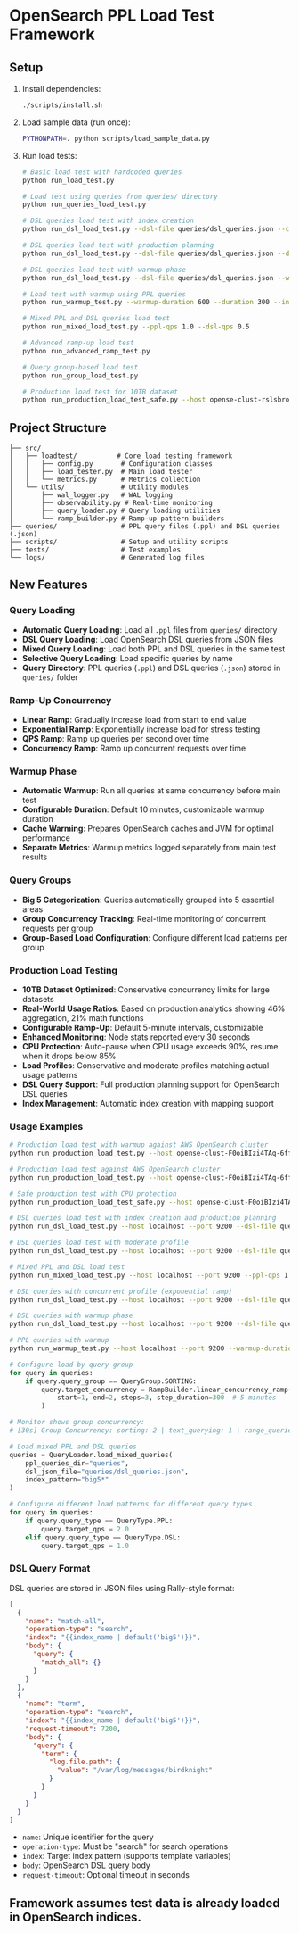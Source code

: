 # OpenSearch PPL Load Test Framework

## Setup

1. Install dependencies:
   ```bash
   ./scripts/install.sh
   ```

2. Load sample data (run once):
   ```bash
   PYTHONPATH=. python scripts/load_sample_data.py
   ```

3. Run load tests:
   ```bash
   # Basic load test with hardcoded queries
   python run_load_test.py
   
   # Load test using queries from queries/ directory
   python run_queries_load_test.py
   
   # DSL queries load test with index creation
   python run_dsl_load_test.py --dsl-file queries/dsl_queries.json --create-index --profile conservative
   
   # DSL queries load test with production planning
   python run_dsl_load_test.py --dsl-file queries/dsl_queries.json --duration 3600 --ramp-step 5 --profile moderate
   
   # DSL queries load test with warmup phase
   python run_dsl_load_test.py --dsl-file queries/dsl_queries.json --warmup --warmup-duration 600 --profile conservative
   
   # Load test with warmup using PPL queries
   python run_warmup_test.py --warmup-duration 600 --duration 300 --index "big5*"
   
   # Mixed PPL and DSL queries load test
   python run_mixed_load_test.py --ppl-qps 1.0 --dsl-qps 0.5
   
   # Advanced ramp-up load test
   python run_advanced_ramp_test.py
   
   # Query group-based load test
   python run_group_load_test.py
   
   # Production load test for 10TB dataset
   python run_production_load_test_safe.py --host opense-clust-rslsbropig6j-9ee3cfa8c6137509.elb.us-west-2.amazonaws.com --port 443 --ssl --username admin --password CalciteLoadTest@123 --duration 3600 --ramp-step 10 --profile concurrent --index "big5*"
   ```

## Project Structure

```
├── src/
│   ├── loadtest/          # Core load testing framework
│   │   ├── config.py       # Configuration classes
│   │   ├── load_tester.py  # Main load tester
│   │   └── metrics.py      # Metrics collection
│   └── utils/              # Utility modules
│       ├── wal_logger.py   # WAL logging
│       ├── observability.py # Real-time monitoring
│       ├── query_loader.py # Query loading utilities
│       └── ramp_builder.py # Ramp-up pattern builders
├── queries/                # PPL query files (.ppl) and DSL queries (.json)
├── scripts/                # Setup and utility scripts
├── tests/                  # Test examples
└── logs/                   # Generated log files
```

## New Features

### Query Loading
- **Automatic Query Loading**: Load all `.ppl` files from `queries/` directory
- **DSL Query Loading**: Load OpenSearch DSL queries from JSON files
- **Mixed Query Loading**: Load both PPL and DSL queries in the same test
- **Selective Query Loading**: Load specific queries by name
- **Query Directory**: PPL queries (`.ppl`) and DSL queries (`.json`) stored in `queries/` folder

### Ramp-Up Concurrency
- **Linear Ramp**: Gradually increase load from start to end value
- **Exponential Ramp**: Exponentially increase load for stress testing
- **QPS Ramp**: Ramp up queries per second over time
- **Concurrency Ramp**: Ramp up concurrent requests over time

### Warmup Phase
- **Automatic Warmup**: Run all queries at same concurrency before main test
- **Configurable Duration**: Default 10 minutes, customizable warmup duration
- **Cache Warming**: Prepares OpenSearch caches and JVM for optimal performance
- **Separate Metrics**: Warmup metrics logged separately from main test results

### Query Groups
- **Big 5 Categorization**: Queries automatically grouped into 5 essential areas
- **Group Concurrency Tracking**: Real-time monitoring of concurrent requests per group
- **Group-Based Load Configuration**: Configure different load patterns per group

### Production Load Testing
- **10TB Dataset Optimized**: Conservative concurrency limits for large datasets
- **Real-World Usage Ratios**: Based on production analytics showing 46% aggregation, 21% math functions
- **Configurable Ramp-Up**: Default 5-minute intervals, customizable
- **Enhanced Monitoring**: Node stats reported every 30 seconds
- **CPU Protection**: Auto-pause when CPU usage exceeds 90%, resume when it drops below 85%
- **Load Profiles**: Conservative and moderate profiles matching actual usage patterns
- **DSL Query Support**: Full production planning support for OpenSearch DSL queries
- **Index Management**: Automatic index creation with mapping support

### Usage Examples

```bash
# Production load test with warmup against AWS OpenSearch cluster
python run_production_load_test.py --host opense-clust-F0oiBIzi4TAq-6ffabb460181b586.elb.us-west-2.amazonaws.com --port 443 --ssl --username admin --password CalciteLoadTest@123 --duration 3600 --ramp-step 5 --profile conservative --index "big5*" --warmup --warmup-duration 600

# Production load test against AWS OpenSearch cluster
python run_production_load_test.py --host opense-clust-F0oiBIzi4TAq-6ffabb460181b586.elb.us-west-2.amazonaws.com --port 443 --ssl --username admin --password CalciteLoadTest@123 --duration 3600 --ramp-step 5 --profile conservative --index "big5*"

# Safe production test with CPU protection
python run_production_load_test_safe.py --host opense-clust-F0oiBIzi4TAq-6ffabb460181b586.elb.us-west-2.amazonaws.com --port 443 --ssl --username admin --password CalciteLoadTest@123 --duration 3600 --ramp-step 5 --profile conservative --index "big5*"

# DSL queries load test with index creation and production planning
python run_dsl_load_test.py --host localhost --port 9200 --dsl-file queries/dsl_queries.json --create-index --profile conservative --duration 3600

# DSL queries load test with moderate profile
python run_dsl_load_test.py --host localhost --port 9200 --dsl-file queries/dsl_queries.json --profile moderate --ramp-step 10 --duration 7200

# Mixed PPL and DSL load test
python run_mixed_load_test.py --host localhost --port 9200 --ppl-qps 1.0 --dsl-qps 0.5 --duration 300

# DSL queries with concurrent profile (exponential ramp)
python run_dsl_load_test.py --host localhost --port 9200 --dsl-file queries/dsl_queries.json --profile concurrent --ramp-step 10 --duration 7200

# DSL queries with warmup phase
python run_dsl_load_test.py --host localhost --port 9200 --dsl-file queries/dsl_queries.json --warmup --warmup-duration 600 --profile conservative

# PPL queries with warmup
python run_warmup_test.py --host localhost --port 9200 --warmup-duration 600 --duration 1800 --index "big5*"
```

```python
# Configure load by query group
for query in queries:
    if query.query_group == QueryGroup.SORTING:
        query.target_concurrency = RampBuilder.linear_concurrency_ramp(
            start=1, end=2, steps=3, step_duration=300  # 5 minutes
        )

# Monitor shows group concurrency:
# [30s] Group Concurrency: sorting: 2 | text_querying: 1 | range_queries: 3

# Load mixed PPL and DSL queries
queries = QueryLoader.load_mixed_queries(
    ppl_queries_dir="queries",
    dsl_json_file="queries/dsl_queries.json",
    index_pattern="big5*"
)

# Configure different load patterns for different query types
for query in queries:
    if query.query_type == QueryType.PPL:
        query.target_qps = 2.0
    elif query.query_type == QueryType.DSL:
        query.target_qps = 1.0
```

### DSL Query Format

DSL queries are stored in JSON files using Rally-style format:

```json
[
  {
    "name": "match-all",
    "operation-type": "search",
    "index": "{{index_name | default('big5')}}",
    "body": {
      "query": {
        "match_all": {}
      }
    }
  },
  {
    "name": "term",
    "operation-type": "search",
    "index": "{{index_name | default('big5')}}",
    "request-timeout": 7200,
    "body": {
      "query": {
        "term": {
          "log.file.path": {
            "value": "/var/log/messages/birdknight"
          }
        }
      }
    }
  }
]
```

- `name`: Unique identifier for the query
- `operation-type`: Must be "search" for search operations
- `index`: Target index pattern (supports template variables)
- `body`: OpenSearch DSL query body
- `request-timeout`: Optional timeout in seconds

## Framework assumes test data is already loaded in OpenSearch indices.